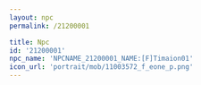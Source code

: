 ```yaml
---
layout: npc
permalink: /21200001

title: Npc
id: '21200001'
npc_name: 'NPCNAME_21200001_NAME:[F]Timaion01'
icon_url: 'portrait/mob/11003572_f_eone_p.png'
---
```

